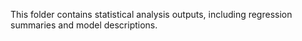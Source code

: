 This folder contains statistical analysis outputs, including regression summaries and model descriptions.
